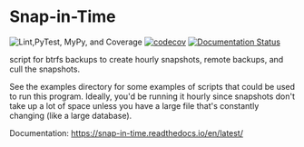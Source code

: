 Snap-in-Time
============

![Lint,PyTest, MyPy, and Coverage](https://github.com/djotaku/Snap-in-Time/workflows/Lint,PyTest,%20MyPy,%20and%20Coverage/badge.svg) [![codecov](https://codecov.io/gh/djotaku/Snap-in-Time/branch/master/graph/badge.svg)](https://codecov.io/gh/djotaku/Snap-in-Time) [![Documentation Status](https://readthedocs.org/projects/snap-in-time/badge/?version=latest)](https://snap-in-time.readthedocs.io/en/latest/?badge=latest)

script for btrfs backups to create hourly snapshots, remote backups, and cull the snapshots.

See the examples directory for some examples of scripts that could be used to run this program. Ideally, you'd be 
running it hourly since snapshots don't take up a lot of space unless you have a large file that's constantly changing 
(like a large database).

Documentation: https://snap-in-time.readthedocs.io/en/latest/